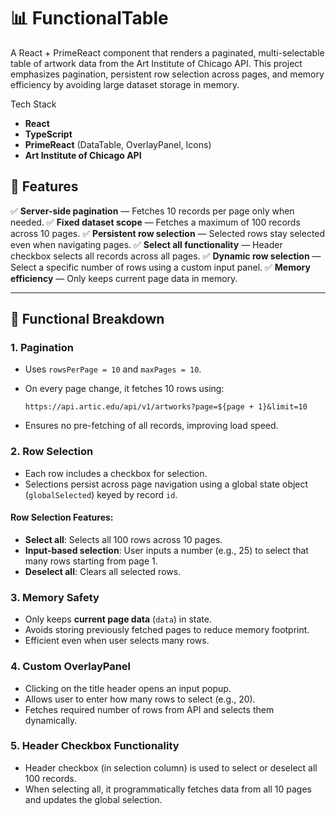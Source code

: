 # 📊 FunctionalTable

A React + PrimeReact component that renders a paginated, multi-selectable table of artwork data from the Art Institute of Chicago API. This project emphasizes pagination, persistent row selection across pages, and memory efficiency by avoiding large dataset storage in memory.


 Tech Stack

* **React** 
* **TypeScript**
* **PrimeReact** (DataTable, OverlayPanel, Icons)
* **Art Institute of Chicago API**

## 🚀 Features

✅ **Server-side pagination** — Fetches 10 records per page only when needed.
✅ **Fixed dataset scope** — Fetches a maximum of 100 records across 10 pages.
✅ **Persistent row selection** — Selected rows stay selected even when navigating pages.
✅ **Select all functionality** — Header checkbox selects all records across all pages.
✅ **Dynamic row selection** — Select a specific number of rows using a custom input panel.
✅ **Memory efficiency** — Only keeps current page data in memory.

---

## 🧩 Functional Breakdown

### 1. Pagination

* Uses `rowsPerPage = 10` and `maxPages = 10`.
* On every page change, it fetches 10 rows using:

  `https://api.artic.edu/api/v1/artworks?page=${page + 1}&limit=10`
* Ensures no pre-fetching of all records, improving load speed.

### 2. Row Selection

* Each row includes a checkbox for selection.
* Selections persist across page navigation using a global state object (`globalSelected`) keyed by record `id`.

#### Row Selection Features:

* **Select all**: Selects all 100 rows across 10 pages.
* **Input-based selection**: User inputs a number (e.g., 25) to select that many rows starting from page 1.
* **Deselect all**: Clears all selected rows.

### 3. Memory Safety

* Only keeps **current page data** (`data`) in state.
* Avoids storing previously fetched pages to reduce memory footprint.
* Efficient even when user selects many rows.

### 4. Custom OverlayPanel

* Clicking on the title header opens an input popup.
* Allows user to enter how many rows to select (e.g., 20).
* Fetches required number of rows from API and selects them dynamically.

### 5. Header Checkbox Functionality

* Header checkbox (in selection column) is used to select or deselect all 100 records.
* When selecting all, it programmatically fetches data from all 10 pages and updates the global selection.


